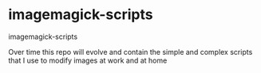 imagemagick-scripts
===================

imagemagick-scripts

Over time this repo will evolve and contain the simple and complex scripts that I use to modify images at work and at home

